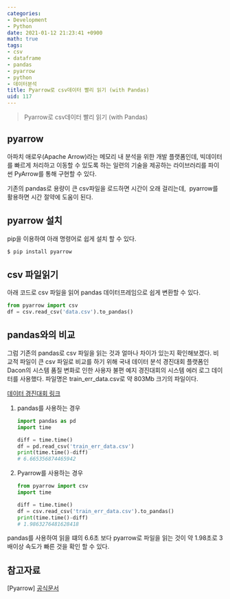 ```yaml
---
categories:
- Development
- Python
date: 2021-01-12 21:23:41 +0900
math: true
tags:
- csv
- dataframe
- pandas
- pyarrow
- python
- 데이터분석
title: Pyarrow로 csv데이터 빨리 읽기 (with Pandas)
uid: 117
---
```


> Pyarrow로 csv데이터 빨리 읽기 (with Pandas)
> 

## pyarrow

아파치 애로우(Apache Arrow)라는 메모리 내 분석을 위한 개발 플랫폼인데, 빅데이터를 빠르게 처리하고 이동할 수 있도록 하는 일련의 기술을 제공하는 라이브러리를 파이썬 PyArrow를 통해 구현할 수 있다.

기존의 pandas로 용량이 큰 csv파일을 로드하면 시간이 오래 걸리는데,  pyarrow를 활용하면 시간 절약에 도움이 된다. 

## pyarrow 설치

pip을 이용하여 아래 명령어로 쉽게 설치 할 수 있다.

```python
$ pip install pyarrow
```

## csv 파일읽기

아래 코드로 csv 파일을 읽어 pandas 데이터프레임으로 쉽게 변환할 수 있다.

```python
from pyarrow import csv
df = csv.read_csv('data.csv').to_pandas()
```

## pandas와의 비교

그럼 기존의 pandas로 csv 파일을 읽는 것과 얼마나 차이가 있는지 확인해보겠다. 비교적 파일이 큰 csv 파일로 비교를 하기 위해 국내 데이터 분석 경진대회 플랫폼인 Dacon의 시스템 품질 변화로 인한 사용자 불편 예지 경진대회의 시스템 에러 로그 데이터를 사용했다. 파일명은 train_err_data.csv로 약 803Mb 크기의 파일이다.

[데이터 경진대회 링크](https://dacon.io/competitions/official/235687/data/)

1. pandas를 사용하는 경우
    
    ```python
    import pandas as pd
    import time
    
    diff = time.time()
    df = pd.read_csv('train_err_data.csv')
    print(time.time()-diff)
    # 6.665356874465942
    ```
    
2. Pyarrow를 사용하는 경우
    
    ```python
    from pyarrow import csv
    import time
    
    diff = time.time()
    df = csv.read_csv('train_err_data.csv').to_pandas()
    print(time.time()-diff)
    # 1.9863276481628418
    ```
    

pandas를 사용하여 읽을 떄의 6.6초 보다 pyarrow로 파일을 읽는 것이 약 1.98초로 3배이상 속도가 빠른 것을 확인 할 수 있다.

## 참고자료

[Pyarrow] [공식문서](https://arrow.apache.org/docs/python/install.html)